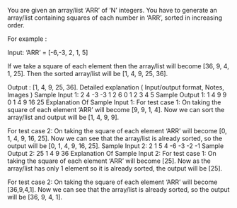 You are given an array/list ‘ARR’ of ‘N’ integers. You have to generate an array/list containing squares of each number in ‘ARR’, sorted in increasing order.

For example :

Input:
‘ARR’ = [-6,-3, 2, 1, 5] 

If we take a square of each element then the array/list will become [36, 9, 4, 1, 25].
Then the sorted array/list will be [1, 4, 9, 25, 36].

Output :
[1, 4, 9, 25, 36].
Detailed explanation ( Input/output format, Notes, Images )
Sample Input 1:
2
4 
-3 -3 1 2
6 
0 1 2 3 4 5 
Sample Output 1:
1 4 9 9 
0 1 4 9 16 25
Explanation Of Sample Input 1:
For test case 1:
On taking the square of each element ‘ARR’ will become [9, 9, 1, 4].
Now we can sort the array/list and output will be [1, 4, 9, 9].

For test case 2:
On taking the square of each element ‘ARR’ will become [0, 1, 4, 9, 16, 25].
Now we can see that the array/list is already sorted, so the output will be  [0, 1, 4, 9, 16, 25].
Sample Input 2:
2
1
5
4
-6 -3 -2 -1
Sample Output 2:
25
1 4 9 36
Explanation Of Sample Input 2:
For test case 1:
On taking the square of each element ‘ARR’ will become [25].
Now as the array/list has only 1 element so it is already sorted, the output will be [25].

For test case 2:
On taking the square of each element ‘ARR’ will become [36,9,4,1].
Now we can see that the array/list is already sorted, so the output will be [36, 9, 4, 1].

